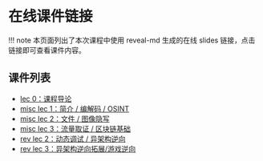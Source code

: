 # 在线课件链接

!!! note
    本页面列出了本次课程中使用 reveal-md 生成的在线 slides 链接，点击链接即可查看课件内容。

## 课件列表

- [lec 0：课程导论](https://courses.zjusec.com/slides/lec0/)
- [misc lec 1：简介 / 编解码 / OSINT](https://courses.zjusec.com/slides/misc-lec1/)
- [misc lec 2：文件 / 图像隐写](https://courses.zjusec.com/slides/misc-lec2/)
- [misc lec 3：流量取证 / 区块链基础](https://courses.zjusec.com/slides/misc-lec3/)
- [rev lec 2：动态调试 / 异架构逆向](https://courses.zjusec.com/slides/rev-lec2/)
- [rev lec 3：异架构逆向拓展/游戏逆向](https://courses.zjusec.com/slides/rev-lec3/)
